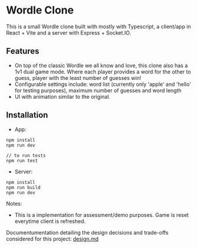 # Wordle Clone

This is a small Wordle clone built with mostly with Typescript, a client/app in React + Vite and a server with Express + Socket.IO.

Features
- 
- On top of the classic Wordle we all know and love, this clone also has a 1v1 dual game mode. Where each player provides a word for the other to guess, player with the least number of guesses win!
- Configurable settings include: word list (currently only 'apple' and 'hello' for testing purposes), maximum number of guesses and word length
- UI with animation similar to the original.


Installation
-
- App:
```
npm install
npm run dev
```
```
// to run tests
npm run test
```

- Server:
```
npm install
npm run build
npm run dev
```

Notes:
- This is a implementation for assessment/demo purposes. Game is reset everytime client is refreshed.

Documentumentation detailing the design decisions and trade-offs considered for this project: [design.md](design.md)
